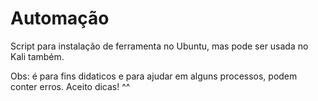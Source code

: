 # Automação
Script para instalação de ferramenta no Ubuntu, mas pode ser usada no Kali também.

Obs: é para fins didaticos e para ajudar em alguns processos, podem conter erros. Aceito dicas! ^^

